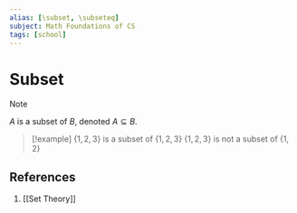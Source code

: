 ```yaml
---
alias: [\subset, \subseteq]
subject: Math Foundations of CS
tags: [school]
---
```

# Subset

> [!note]
> $A$ is a subset of $B$, denoted $A \subseteq B$.

> [!example] 
> $\{1,2,3\}$ is a subset of $\{1,2,3\}$
> $\{1,2,3\}$ is not a subset of $\{1,2\}$

## References
1. [[Set Theory]]